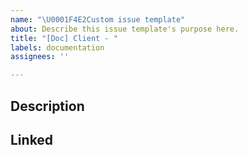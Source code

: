 ```yaml
---
name: "\U0001F4E2Custom issue template"
about: Describe this issue template's purpose here.
title: "[Doc] Client - "
labels: documentation
assignees: ''

---
```


## Description

<!-- 이곳에 설명 및 이슈 내용을 작성해주세요 -->

## Linked

<!-- 이곳에 참조 링크를 작성해주세요 -->
